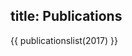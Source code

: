 title: Publications
-----------

<!-- To add publications, edit the bibtex files here: https://github.com/c4dm/c4dmpoole/tree/master/input/publications_bibtex -->

{{ publicationslist(2017) }}


